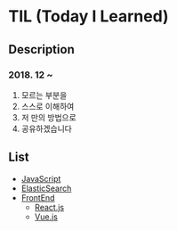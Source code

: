 # TIL (Today I Learned)

## Description
### 2018. 12 ~
1. 모르는 부분을
2. 스스로 이해하여
3. 저 만의 방법으로
4. 공유하겠습니다

## List
- [JavaScript](./JavaScript)
- [ElasticSearch](./ElasticSearch)
- [FrontEnd](./FrontEnd)
  - [React.js](./FrontEnd/React.js)
  - [Vue.js](./FrontEnd/Vue.js)
